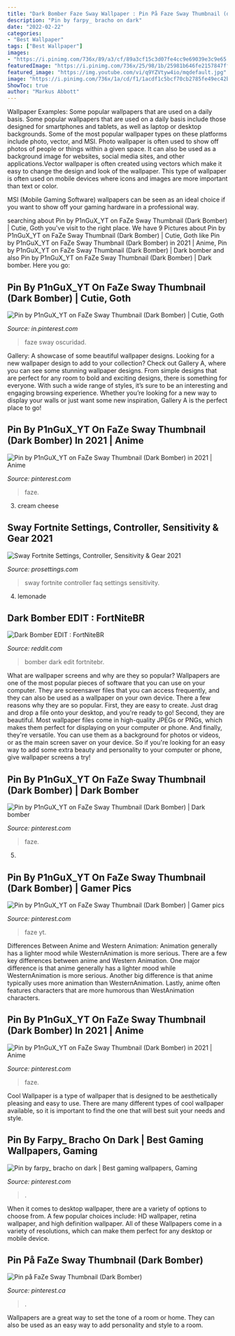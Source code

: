 ```yaml
---
title: "Dark Bomber Faze Sway Wallpaper : Pin På Faze Sway Thumbnail (dark Bomber)"
description: "Pin by farpy_ bracho on dark"
date: "2022-02-22"
categories:
- "Best Wallpaper"
tags: ["Best Wallpaper"]
images:
- "https://i.pinimg.com/736x/89/a3/cf/89a3cf15c3d07fe4cc9e69039e3c9e65.jpg"
featuredImage: "https://i.pinimg.com/736x/25/98/1b/25981b646fe2157847ffdd959552d516.jpg"
featured_image: "https://img.youtube.com/vi/q9YZVtyw4io/mqdefault.jpg"
image: "https://i.pinimg.com/736x/1a/cd/f1/1acdf1c5bcf70cb2785fe49ec42b2dd2.jpg"
ShowToc: true
author: "Markus Abbott"
---
```



Wallpaper Examples: Some popular wallpapers that are used on a daily basis.
Some popular wallpapers that are used on a daily basis include those designed for smartphones and tablets, as well as laptop or desktop backgrounds. Some of the most popular wallpaper types on these platforms include photo, vector, and MSI. 
Photo wallpaper is often used to show off photos of people or things within a given space. It can also be used as a background image for websites, social media sites, and other applications.Vector wallpaper is often created using vectors which make it easy to change the design and look of the wallpaper. This type of wallpaper is often used on mobile devices where icons and images are more important than text or color. 

MSI (Mobile Gaming Software) wallpapers can be seen as an ideal choice if you want to show off your gaming hardware in a professional way.

	

		
searching about Pin by P1nGuX_YT on FaZe Sway Thumbnail (Dark Bomber) | Cutie, Goth you've visit to the right place. We have 9 Pictures about Pin by P1nGuX_YT on FaZe Sway Thumbnail (Dark Bomber) | Cutie, Goth like Pin by P1nGuX_YT on FaZe Sway Thumbnail (Dark Bomber) in 2021 | Anime, Pin by P1nGuX_YT on FaZe Sway Thumbnail (Dark Bomber) | Dark bomber and also Pin by P1nGuX_YT on FaZe Sway Thumbnail (Dark Bomber) | Dark bomber. Here you go:
		
    
## Pin By P1nGuX_YT On FaZe Sway Thumbnail (Dark Bomber) | Cutie, Goth

<img loading=lazy src="https://i.pinimg.com/736x/25/98/1b/25981b646fe2157847ffdd959552d516.jpg" onerror="this.onerror=null;this.src='https://tse3.mm.bing.net/th?id=OIP.212IJKjwKOjP0z5VcTSSHQHaEK&amp;pid=15.1';" alt="Pin by P1nGuX_YT on FaZe Sway Thumbnail (Dark Bomber) | Cutie, Goth">

_Source: in.pinterest.com_

>faze sway oscuridad. 

	

Gallery: A showcase of some beautiful wallpaper designs.
Looking for a new wallpaper design to add to your collection? Check out Gallery A, where you can see some stunning wallpaper designs. From simple designs that are perfect for any room to bold and exciting designs, there is something for everyone. With such a wide range of styles, it’s sure to be an interesting and engaging browsing experience. Whether you’re looking for a new way to display your walls or just want some new inspiration, Gallery A is the perfect place to go!





	
	
    
## Pin By P1nGuX_YT On FaZe Sway Thumbnail (Dark Bomber) In 2021 | Anime

<img loading=lazy src="https://i.pinimg.com/originals/13/8c/55/138c55a652255900010b0ecd0f11cf8e.jpg" onerror="this.onerror=null;this.src='https://tse4.mm.bing.net/th?id=OIP.u19RUfRvGI1o1J9aK-BdGQHaEK&amp;pid=15.1';" alt="Pin by P1nGuX_YT on FaZe Sway Thumbnail (Dark Bomber) in 2021 | Anime">

_Source: pinterest.com_

>faze. 

	

3. cream cheese 

    
## Sway Fortnite Settings, Controller, Sensitivity &amp; Gear 2021

<img loading=lazy src="https://img.youtube.com/vi/q9YZVtyw4io/mqdefault.jpg" onerror="this.onerror=null;this.src='https://tse2.mm.bing.net/th?id=OIP.4HYkE3mER8DnQdFXoZ0Q4QAAAA&amp;pid=15.1';" alt="Sway Fortnite Settings, Controller, Sensitivity &amp; Gear 2021">

_Source: prosettings.com_

>sway fortnite controller faq settings sensitivity. 

	

4. lemonade 

    
## Dark Bomber EDIT : FortNiteBR

<img loading=lazy src="https://i.redd.it/m7wapdix3rx11.png" onerror="this.onerror=null;this.src='https://tse3.mm.bing.net/th?id=OIP.9_od1DV29NVTwv6e1nbXiwHaK7&amp;pid=15.1';" alt="Dark Bomber EDIT : FortNiteBR">

_Source: reddit.com_

>bomber dark edit fortnitebr. 

	

What are wallpaper screens and why are they so popular?
Wallpapers are one of the most popular pieces of software that you can use on your computer. They are screensaver files that you can access frequently, and they can also be used as a wallpaper on your own device. There a few reasons why they are so popular. First, they are easy to create. Just drag and drop a file onto your desktop, and you're ready to go! Second, they are beautiful. Most wallpaper files come in high-quality JPEGs or PNGs, which makes them perfect for displaying on your computer or phone. And finally, they're versatile. You can use them as a background for photos or videos, or as the main screen saver on your device. So if you're looking for an easy way to add some extra beauty and personality to your computer or phone, give wallpaper screens a try!

    
## Pin By P1nGuX_YT On FaZe Sway Thumbnail (Dark Bomber) | Dark Bomber

<img loading=lazy src="https://i.pinimg.com/originals/d1/e7/1b/d1e71bd2e0cf2a50d78628c718f09a87.jpg" onerror="this.onerror=null;this.src='https://tse3.mm.bing.net/th?id=OIP.oH12e_L-vyGZlwKC2O6UFwHaEK&amp;pid=15.1';" alt="Pin by P1nGuX_YT on FaZe Sway Thumbnail (Dark Bomber) | Dark bomber">

_Source: pinterest.com_

>faze. 

	

5.

    
## Pin By P1nGuX_YT On FaZe Sway Thumbnail (Dark Bomber) | Gamer Pics

<img loading=lazy src="https://i.pinimg.com/736x/8c/ab/a6/8caba6b45a74ec316b263bd8519d9116.jpg" onerror="this.onerror=null;this.src='https://tse1.mm.bing.net/th?id=OIP.rmFy205Jd9JeDmOhgggU3gHaEK&amp;pid=15.1';" alt="Pin by P1nGuX_YT on FaZe Sway Thumbnail (Dark Bomber) | Gamer pics">

_Source: pinterest.com_

>faze yt. 

	

Differences Between Anime and Western Animation: Animation generally has a lighter mood while WesternAnimation is more serious.
There are a few key differences between anime and Western Animation. One major difference is that anime generally has a lighter mood while WesternAnimation is more serious. Another big difference is that anime typically uses more animation than WesternAnimation. Lastly, anime often features characters that are more humorous than WestAnimation characters.

    
## Pin By P1nGuX_YT On FaZe Sway Thumbnail (Dark Bomber) In 2021 | Anime

<img loading=lazy src="https://i.pinimg.com/736x/13/8c/55/138c55a652255900010b0ecd0f11cf8e.jpg" onerror="this.onerror=null;this.src='https://tse2.mm.bing.net/th?id=OIP.Ut8my060UuMg5h0E3zYv6wHaEK&amp;pid=15.1';" alt="Pin by P1nGuX_YT on FaZe Sway Thumbnail (Dark Bomber) in 2021 | Anime">

_Source: pinterest.com_

>faze. 

	

Cool Wallpaper is a type of wallpaper that is designed to be aesthetically pleasing and easy to use. There are many different types of cool wallpaper available, so it is important to find the one that will best suit your needs and style.

    
## Pin By Farpy_ Bracho On Dark | Best Gaming Wallpapers, Gaming

<img loading=lazy src="https://i.pinimg.com/736x/1a/cd/f1/1acdf1c5bcf70cb2785fe49ec42b2dd2.jpg" onerror="this.onerror=null;this.src='https://tse2.mm.bing.net/th?id=OIP.c80SDoeWJqzxCbM5vzRWIAHaEK&amp;pid=15.1';" alt="Pin by farpy_ bracho on dark | Best gaming wallpapers, Gaming">

_Source: pinterest.com_

>. 

	

When it comes to desktop wallpaper, there are a variety of options to choose from. A few popular choices include: HD wallpaper, retina wallpaper, and high definition wallpaper. All of these Wallpapers come in a variety of resolutions, which can make them perfect for any desktop or mobile device. 

    
## Pin På FaZe Sway Thumbnail (Dark Bomber)

<img loading=lazy src="https://i.pinimg.com/736x/89/a3/cf/89a3cf15c3d07fe4cc9e69039e3c9e65.jpg" onerror="this.onerror=null;this.src='https://tse2.mm.bing.net/th?id=OIP.VTuf9CGpx2gyHLRrEuwaFgHaEK&amp;pid=15.1';" alt="Pin på FaZe Sway Thumbnail (Dark Bomber)">

_Source: pinterest.ca_

>. 

	

Wallpapers are a great way to set the tone of a room or home. They can also be used as an easy way to add personality and style to a room.

